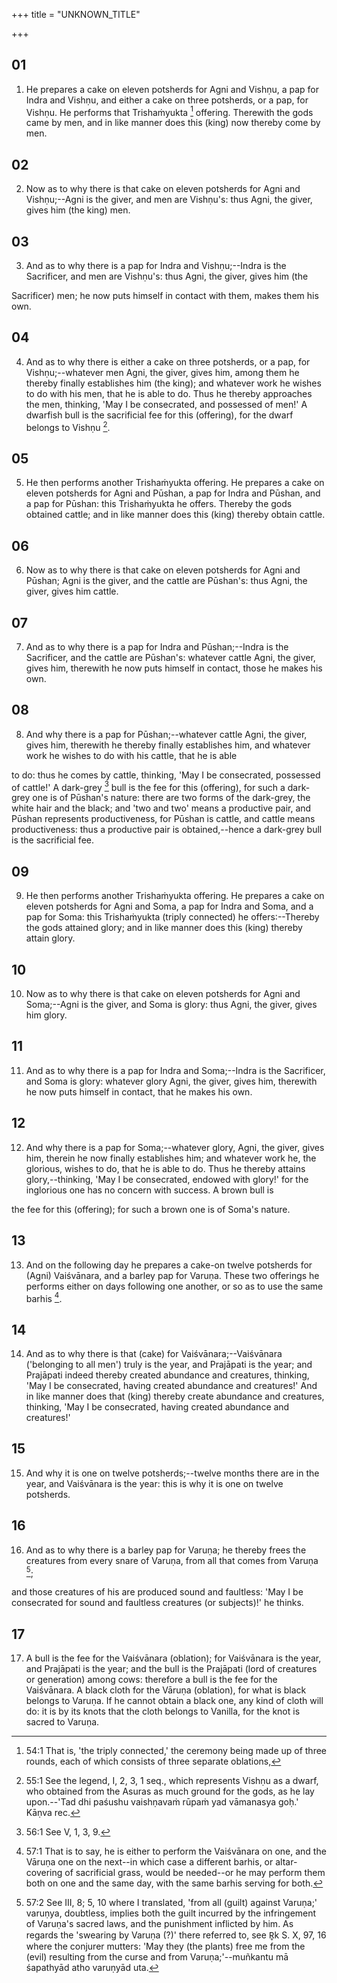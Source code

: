 +++
title = "UNKNOWN_TITLE"

+++


## 01
1. He prepares a cake on eleven potsherds for Agni and Vishṇu, a pap for Indra and Vishṇu, and either a cake on three potsherds, or a pap, for Vishṇu. He performs that Trishaṁyukta [^fn_121] offering. Therewith the gods came by men, and in like manner does this (king) now thereby come by men.

[^fn_121]: 54:1 That is, 'the triply connected,' the ceremony being made up of three rounds, each of which consists of three separate oblations,

## 02
2. Now as to why there is that cake on eleven potsherds for Agni and Vishṇu;--Agni is the giver, and men are Vishṇu's: thus Agni, the giver, gives him (the king) men.

## 03
3. And as to why there is a pap for Indra and Vishṇu;--Indra is the Sacrificer, and men are Vishṇu's: thus Agni, the giver, gives him (the

 Sacrificer) men; he now puts himself in contact with them, makes them his own.

## 04
4. And as to why there is either a cake on three potsherds, or a pap, for Vishṇu;--whatever men Agni, the giver, gives him, among them he thereby finally establishes him (the king); and whatever work he wishes to do with his men, that he is able to do. Thus he thereby approaches the men, thinking, 'May I be consecrated, and possessed of men!' A dwarfish bull is the sacrificial fee for this (offering), for the dwarf belongs to Vishṇu [^fn_122].

[^fn_122]: 55:1 See the legend, I, 2, 3, 1 seq., which represents Vishṇu as a dwarf, who obtained from the Asuras as much ground for the gods, as he lay upon.--'Tad dhi paśushu vaishṇavaṁ rūpaṁ yad vāmanasya goḥ.' Kāṇva rec.

## 05
5. He then performs another Trishaṁyukta offering. He prepares a cake on eleven potsherds for Agni and Pūshan, a pap for Indra and Pūshan, and a pap for Pūshan: this Trishaṁyukta he offers. Thereby the gods obtained cattle; and in like manner does this (king) thereby obtain cattle.

## 06
6. Now as to why there is that cake on eleven potsherds for Agni and Pūshan; Agni is the giver, and the cattle are Pūshan's: thus Agni, the giver, gives him cattle.

## 07
7. And as to why there is a pap for Indra and Pūshan;--Indra is the Sacrificer, and the cattle are Pūshan's: whatever cattle Agni, the giver, gives him, therewith he now puts himself in contact, those he makes his own.

## 08
8. And why there is a pap for Pūshan;--whatever cattle Agni, the giver, gives him, therewith he thereby finally establishes him, and whatever work he wishes to do with his cattle, that he is able

to do: thus he comes by cattle, thinking, 'May I be consecrated, possessed of cattle!' A dark-grey [^fn_123] bull is the fee for this (offering), for such a dark-grey one is of Pūshan's nature: there are two forms of the dark-grey, the white hair and the black; and 'two and two' means a productive pair, and Pūshan represents productiveness, for Pūshan is cattle, and cattle means productiveness: thus a productive pair is obtained,--hence a dark-grey bull is the sacrificial fee.

[^fn_123]: 56:1 See V, 1, 3, 9.

## 09
9. He then performs another Trishaṁyukta offering. He prepares a cake on eleven potsherds for Agni and Soma, a pap for Indra and Soma, and a pap for Soma: this Trishaṁyukta (triply connected) he offers:--Thereby the gods attained glory; and in like manner does this (king) thereby attain glory.

## 10
10. Now as to why there is that cake on eleven potsherds for Agni and Soma;--Agni is the giver, and Soma is glory: thus Agni, the giver, gives him glory.

## 11
11. And as to why there is a pap for Indra and Soma;--Indra is the Sacrificer, and Soma is glory: whatever glory Agni, the giver, gives him, therewith he now puts himself in contact, that he makes his own.

## 12
12. And why there is a pap for Soma;--whatever glory, Agni, the giver, gives him, therein he now finally establishes him; and whatever work he, the glorious, wishes to do, that he is able to do. Thus he thereby attains glory,--thinking, 'May I be consecrated, endowed with glory!' for the inglorious one has no concern with success. A brown bull is

the fee for this (offering); for such a brown one is of Soma's nature.

## 13
13. And on the following day he prepares a cake-on twelve potsherds for (Agni) Vaiśvānara, and a barley pap for Varuṇa. These two offerings he performs either on days following one another, or so as to use the same barhis [^fn_124].

[^fn_124]: 57:1 That is to say, he is either to perform the Vaiśvānara on one, and the Vāruṇa one on the next--in which case a different barhis, or altar-covering of sacrificial grass, would be needed--or he may perform them both on one and the same day, with the same barhis serving for both.

## 14
14. And as to why there is that (cake) for Vaiśvānara;--Vaiśvānara ('belonging to all men') truly is the year, and Prajāpati is the year; and Prajāpati indeed thereby created abundance and creatures, thinking, 'May I be consecrated, having created abundance and creatures!' And in like manner does that (king) thereby create abundance and creatures, thinking, 'May I be consecrated, having created abundance and creatures!'

## 15
15. And why it is one on twelve potsherds;--twelve months there are in the year, and Vaiśvānara is the year: this is why it is one on twelve potsherds.

## 16
16. And as to why there is a barley pap for Varuṇa; he thereby frees the creatures from every snare of Varuṇa, from all that comes from Varuṇa [^fn_125];

[^fn_125]: 57:2 See III, 8; 5, 10 where I translated, 'from all (guilt) against Varuṇa;' varuṇya, doubtless, implies both the guilt incurred by the infringement of Varuṇa's sacred laws, and the punishment inflicted by him. As regards the 'swearing by Varuṇa (?)' there referred to, see R̥k S. X, 97, 16 where the conjurer mutters: 'May they (the plants) free me from the (evil) resulting from the curse and from Varuṇa;'--muñkantu mā śapathyād atho varuṇyād uta.

and those creatures of his are produced sound and faultless: 'May I be consecrated for sound and faultless creatures (or subjects)!' he thinks.

## 17
17. A bull is the fee for the Vaiśvānara (oblation); for Vaiśvānara is the year, and Prajāpati is the year; and the bull is the Prajāpati (lord of creatures or generation) among cows: therefore a bull is the fee for the Vaiśvānara. A black cloth for the Vāruṇa (oblation), for what is black belongs to Varuṇa. If he cannot obtain a black one, any kind of cloth will do: it is by its knots that the cloth belongs to Vanilla, for the knot is sacred to Varuṇa.


